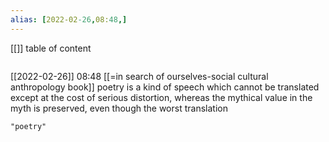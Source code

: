 ```yaml
---
alias: [2022-02-26,08:48,]
---
```

[[]]
table of content
```toc
```

[[2022-02-26]] 08:48 [[=in search of ourselves-social cultural anthropology book]]
poetry is a kind of speech which cannot be translated except at the cost of serious distortion, whereas the mythical value in the myth is preserved, even though the worst translation
```query
"poetry"
```